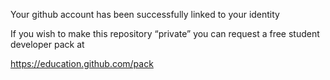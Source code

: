 Your github account has been successfully linked to your identity

If you wish to make this repository “private” you can request a free student developer pack at

https://education.github.com/pack
